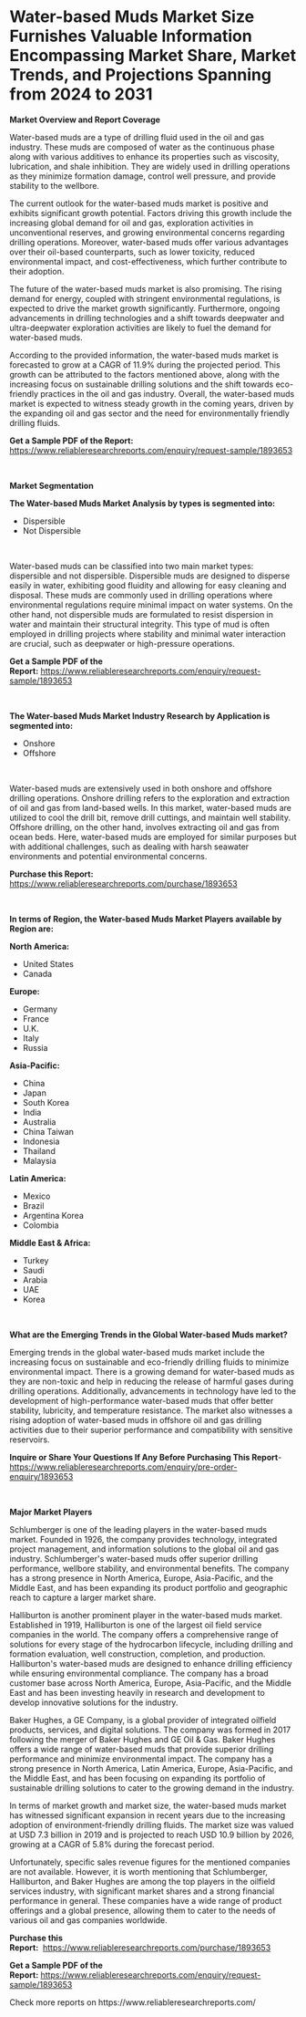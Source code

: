 <p><h1>Water-based Muds Market Size Furnishes Valuable Information Encompassing Market Share, Market Trends, and Projections Spanning from 2024 to 2031</h1></p><p><strong>Market Overview and Report Coverage</strong></p>
<p><p>Water-based muds are a type of drilling fluid used in the oil and gas industry. These muds are composed of water as the continuous phase along with various additives to enhance its properties such as viscosity, lubrication, and shale inhibition. They are widely used in drilling operations as they minimize formation damage, control well pressure, and provide stability to the wellbore.</p><p>The current outlook for the water-based muds market is positive and exhibits significant growth potential. Factors driving this growth include the increasing global demand for oil and gas, exploration activities in unconventional reserves, and growing environmental concerns regarding drilling operations. Moreover, water-based muds offer various advantages over their oil-based counterparts, such as lower toxicity, reduced environmental impact, and cost-effectiveness, which further contribute to their adoption.</p><p>The future of the water-based muds market is also promising. The rising demand for energy, coupled with stringent environmental regulations, is expected to drive the market growth significantly. Furthermore, ongoing advancements in drilling technologies and a shift towards deepwater and ultra-deepwater exploration activities are likely to fuel the demand for water-based muds.</p><p>According to the provided information, the water-based muds market is forecasted to grow at a CAGR of 11.9% during the projected period. This growth can be attributed to the factors mentioned above, along with the increasing focus on sustainable drilling solutions and the shift towards eco-friendly practices in the oil and gas industry. Overall, the water-based muds market is expected to witness steady growth in the coming years, driven by the expanding oil and gas sector and the need for environmentally friendly drilling fluids.</p></p>
<p><strong>Get a Sample PDF of the Report:</strong> <a href="https://www.reliableresearchreports.com/enquiry/request-sample/1893653">https://www.reliableresearchreports.com/enquiry/request-sample/1893653</a></p>
<p>&nbsp;</p>
<p><strong>Market Segmentation</strong></p>
<p><strong>The Water-based Muds Market Analysis by types is segmented into:</strong></p>
<p><ul><li>Dispersible</li><li>Not Dispersible</li></ul></p>
<p>&nbsp;</p>
<p><p>Water-based muds can be classified into two main market types: dispersible and not dispersible. Dispersible muds are designed to disperse easily in water, exhibiting good fluidity and allowing for easy cleaning and disposal. These muds are commonly used in drilling operations where environmental regulations require minimal impact on water systems. On the other hand, not dispersible muds are formulated to resist dispersion in water and maintain their structural integrity. This type of mud is often employed in drilling projects where stability and minimal water interaction are crucial, such as deepwater or high-pressure operations.</p></p>
<p><strong>Get a Sample PDF of the Report:</strong>&nbsp;<a href="https://www.reliableresearchreports.com/enquiry/request-sample/1893653">https://www.reliableresearchreports.com/enquiry/request-sample/1893653</a></p>
<p>&nbsp;</p>
<p><strong>The Water-based Muds Market Industry Research by Application is segmented into:</strong></p>
<p><ul><li>Onshore</li><li>Offshore</li></ul></p>
<p>&nbsp;</p>
<p><p>Water-based muds are extensively used in both onshore and offshore drilling operations. Onshore drilling refers to the exploration and extraction of oil and gas from land-based wells. In this market, water-based muds are utilized to cool the drill bit, remove drill cuttings, and maintain well stability. Offshore drilling, on the other hand, involves extracting oil and gas from ocean beds. Here, water-based muds are employed for similar purposes but with additional challenges, such as dealing with harsh seawater environments and potential environmental concerns.</p></p>
<p><strong>Purchase this Report:</strong>&nbsp; <a href="https://www.reliableresearchreports.com/purchase/1893653">https://www.reliableresearchreports.com/purchase/1893653</a></p>
<p>&nbsp;</p>
<p><strong>In terms of Region, the Water-based Muds Market Players available by Region are:</strong></p>
<p>
    <p> <strong> North America: </strong>
        <ul>
            <li>United States</li>
            <li>Canada</li>
        </ul>
        </p> 
    <p> <strong> Europe: </strong>
        <ul>
            <li>Germany</li>
            <li>France</li>
            <li>U.K.</li>
            <li>Italy</li>
            <li>Russia</li>
        </ul>
        </p> 
    <p> <strong> Asia-Pacific: </strong>
        <ul>
            <li>China</li>
            <li>Japan</li>
            <li>South Korea</li>
            <li>India</li>
            <li>Australia</li>
            <li>China Taiwan</li>
            <li>Indonesia</li>
            <li>Thailand</li>
            <li>Malaysia</li>
        </ul>
        </p> 
    <p> <strong> Latin America: </strong>
        <ul>
            <li>Mexico</li>
            <li>Brazil</li>
            <li>Argentina Korea</li>
            <li>Colombia</li>
        </ul>
        </p> 
    <p> <strong> Middle East & Africa: </strong>
        <ul>
            <li>Turkey</li>
            <li>Saudi</li>
            <li>Arabia</li>
            <li>UAE</li>
            <li>Korea</li>
        </ul>
    </p>
    </p>
<p>&nbsp;</p>
<p><strong>What are the Emerging Trends in the Global Water-based Muds market?</strong></p>
<p><p>Emerging trends in the global water-based muds market include the increasing focus on sustainable and eco-friendly drilling fluids to minimize environmental impact. There is a growing demand for water-based muds as they are non-toxic and help in reducing the release of harmful gases during drilling operations. Additionally, advancements in technology have led to the development of high-performance water-based muds that offer better stability, lubricity, and temperature resistance. The market also witnesses a rising adoption of water-based muds in offshore oil and gas drilling activities due to their superior performance and compatibility with sensitive reservoirs.</p></p>
<p><strong>Inquire or Share Your Questions If Any Before Purchasing This Report</strong>- <a href="https://www.reliableresearchreports.com/enquiry/pre-order-enquiry/1893653">https://www.reliableresearchreports.com/enquiry/pre-order-enquiry/1893653</a></p>
<p>&nbsp;</p>
<p><strong>Major Market Players</strong></p>
<p><p>Schlumberger is one of the leading players in the water-based muds market. Founded in 1926, the company provides technology, integrated project management, and information solutions to the global oil and gas industry. Schlumberger's water-based muds offer superior drilling performance, wellbore stability, and environmental benefits. The company has a strong presence in North America, Europe, Asia-Pacific, and the Middle East, and has been expanding its product portfolio and geographic reach to capture a larger market share.</p><p>Halliburton is another prominent player in the water-based muds market. Established in 1919, Halliburton is one of the largest oil field service companies in the world. The company offers a comprehensive range of solutions for every stage of the hydrocarbon lifecycle, including drilling and formation evaluation, well construction, completion, and production. Halliburton's water-based muds are designed to enhance drilling efficiency while ensuring environmental compliance. The company has a broad customer base across North America, Europe, Asia-Pacific, and the Middle East and has been investing heavily in research and development to develop innovative solutions for the industry.</p><p>Baker Hughes, a GE Company, is a global provider of integrated oilfield products, services, and digital solutions. The company was formed in 2017 following the merger of Baker Hughes and GE Oil & Gas. Baker Hughes offers a wide range of water-based muds that provide superior drilling performance and minimize environmental impact. The company has a strong presence in North America, Latin America, Europe, Asia-Pacific, and the Middle East, and has been focusing on expanding its portfolio of sustainable drilling solutions to cater to the growing demand in the industry.</p><p>In terms of market growth and market size, the water-based muds market has witnessed significant expansion in recent years due to the increasing adoption of environment-friendly drilling fluids. The market size was valued at USD 7.3 billion in 2019 and is projected to reach USD 10.9 billion by 2026, growing at a CAGR of 5.8% during the forecast period.</p><p>Unfortunately, specific sales revenue figures for the mentioned companies are not available. However, it is worth mentioning that Schlumberger, Halliburton, and Baker Hughes are among the top players in the oilfield services industry, with significant market shares and a strong financial performance in general. These companies have a wide range of product offerings and a global presence, allowing them to cater to the needs of various oil and gas companies worldwide.</p></p>
<p><strong>Purchase this Report:</strong>&nbsp;&nbsp;<a href="https://www.reliableresearchreports.com/purchase/1893653">https://www.reliableresearchreports.com/purchase/1893653</a></p>
<p></p>
<p><strong>Get a Sample PDF of the Report:</strong>&nbsp;<a href="https://www.reliableresearchreports.com/enquiry/request-sample/1893653">https://www.reliableresearchreports.com/enquiry/request-sample/1893653</a></p>
<p>Check more reports on https://www.reliableresearchreports.com/</p>